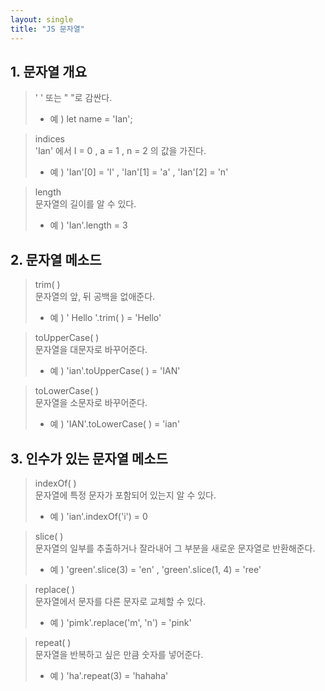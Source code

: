```yaml
---
layout: single
title: "JS 문자열"
---
```


## 1. 문자열 개요
> ' ' 또는 " "로 감싼다.   
> - 예 ) let name = 'Ian';    

> indices  
> 'Ian' 에서 I = 0 , a = 1 , n = 2 의 값을 가진다.
> - 예 ) 'Ian'[0] = 'I' , 'Ian'[1] = 'a' , 'Ian'[2] = 'n'      

> length   
> 문자열의 길이를 알 수 있다.
> - 예 ) 'Ian'.length = 3

## 2. 문자열 메소드
> trim( )   
> 문자열의 앞, 뒤 공백을 없애준다.
> - 예 ) '   Hello  '.trim( ) = 'Hello'

> toUpperCase( )   
> 문자열을 대문자로 바꾸어준다.
> - 예 ) 'ian'.toUpperCase( ) = 'IAN'   

> toLowerCase( )   
> 문자열을 소문자로 바꾸어준다.
> - 예 ) 'IAN'.toLowerCase( ) = 'ian'

## 3. 인수가 있는 문자열 메소드
> indexOf( )   
> 문자열에 특정 문자가 포함되어 있는지 알 수 있다.
> - 예 ) 'ian'.indexOf('i') = 0

> slice( )   
> 문자열의 일부를 추출하거나 잘라내어 그 부분을 새로운 문자열로 반환해준다.
> - 예 ) 'green'.slice(3) = 'en' , 'green'.slice(1, 4) = 'ree'

> replace( )   
> 문자열에서 문자를 다른 문자로 교체할 수 있다.
> - 예 ) 'pimk'.replace('m', 'n') = 'pink'

> repeat( )   
> 문자열을 반복하고 싶은 만큼 숫자를 넣어준다.
> - 예 ) 'ha'.repeat(3) = 'hahaha'

